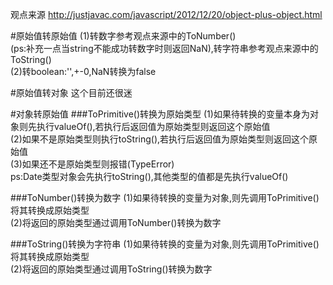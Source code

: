 观点来源 http://justjavac.com/javascript/2012/12/20/object-plus-object.html

#原始值转原始值
(1)转数字参考观点来源中的ToNumber()<br>
(ps:补充一点当string不能成功转数字时则返回NaN),转字符串参考观点来源中的ToString()<br>
(2)转boolean:'',+-0,NaN转换为false<br>

#原始值转对象
这个目前还很迷

#对象转原始值
###ToPrimitive()转换为原始类型
(1)如果待转换的变量本身为对象则先执行valueOf(),若执行后返回值为原始类型则返回这个原始值<br>
(2)如果不是原始类型则执行toString(),若执行后返回值为原始类型则返回这个原始值<br>
(3)如果还不是原始类型则报错(TypeError)<br>
ps:Date类型对象会先执行toString(),其他类型的值都是先执行valueOf()<br>

###ToNumber()转换为数字
(1)如果待转换的变量为对象,则先调用ToPrimitive()将其转换成原始类型<br>
(2)将返回的原始类型通过调用ToNumber()转换为数字<br>

###ToString()转换为字符串
(1)如果待转换的变量为对象,则先调用ToPrimitive()将其转换成原始类型<br>
(2)将返回的原始类型通过调用ToString()转换为数字<br>
